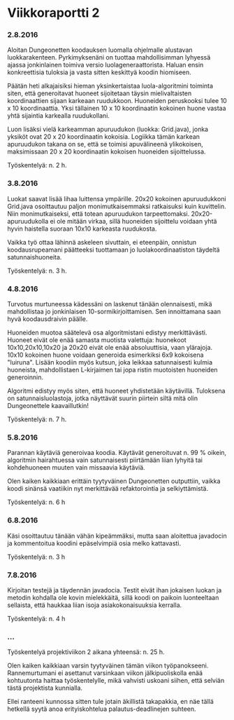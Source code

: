 Viikkoraportti 2
================

### 2.8.2016
Aloitan Dungeonetten koodauksen luomalla ohjelmalle alustavan luokkarakenteen. Pyrkimyksenäni on tuottaa mahdollisimman lyhyessä ajassa jonkinlainen toimiva versio luolageneraattorista. Haluan ensin konkreettisia tuloksia ja vasta sitten keskittyä koodin hiomiseen.

Päätän heti alkajaisiksi hieman yksinkertaistaa luola-algoritmini toiminta siten, että generoitavat huoneet sijoitetaan täysin mielivaltaisten koordinaattien sijaan karkeaan ruudukkoon. Huoneiden peruskooksi tulee 10 x 10 koordinaattia. Yksi tällainen 10 x 10 koordinaatin kokoinen huone vastaa yhtä sijaintia karkealla ruudukollani.

Luon lisäksi vielä karkeamman apuruudukon (luokka: Grid.java), jonka yksiköt ovat 20 x 20 koordinaatin kokoisia. Logiikka tämän karkean apuruudukon takana on se, että se toimisi apuvälineenä ylikokoisen, maksimissaan 20 x 20 koordinaatin kokoisen huoneiden sijoittelussa.

Työskentelyä: n. 2 h.

### 3.8.2016
Luokat saavat lisää lihaa luittensa ympärille. 20x20 kokoinen apuruudukkoni Grid.java osoittautuu paljon monimutkaisemmaksi ratkaisuksi kuin kuvittelin. Niin monimutkaiseksi, että totean apuruudukon tarpeettomaksi. 20x20-apuruudukolla ei ole mitään virkaa, sillä huoneiden sijoittelu voidaan yhtä hyvin haistella suoraan 10x10 karkeasta ruudukosta.

Vaikka työ ottaa lähinnä askeleen sivuttain, ei eteenpäin, onnistun koodausrupeamani päätteeksi tuottamaan jo luolakoordinaatiston täydeltä satunnaishuoneita.

Työskentelyä: n. 3 h.

### 4.8.2016
Turvotus murtuneessa kädessäni on laskenut tänään olennaisesti, mikä mahdollistaa jo jonkinlaisen 10-sormikirjoittamisen. Sen innoittamana saan hyvä koodausdraivin päälle.

Huoneiden muotoa säätelevä osa algoritmistani edistyy merkittävästi. Huoneet eivät ole enää samasta muotista valettuja: huonekoot 10x10,20x10,10x20 ja 20x20 eivät ole enää absoluuttisia, vaan ylärajoja. 10x10 kokoinen huone voidaan generoida esimerkiksi 6x9 kokoisena "luiruna". Lisään koodiin myös kutsun, joka leikkaa satunnaisesti kulmia huoneista, mahdollistaen L-kirjaimen tai jopa ristin muotoisten huoneiden generoinnin.

Algoritmi edistyy myös siten, että huoneet yhdistetään käytävillä. Tuloksena on satunnaisluolastoja, jotka näyttävät suurin piirtein siltä mitä olin Dungeonettele kaavaillutkin!

Työskentelyä: n. 7 h.

### 5.8.2016
Parannan käytäviä generoivaa koodia. Käytävät generoituvat n. 99 % oikein, algoritmin hairahtuessa vain satunnaisesti piirtämään liian lyhyitä tai kohdehuoneen muuten vain missaavia käytäviä.

Olen kaiken kaikkiaan erittäin tyytyväinen Dungeonetten outputtiin, vaikka koodi sinänsä vaatiikin nyt merkittävää refaktorointia ja selkiyttämistä.

Työskentelyä: n. 6 h

### 6.8.2016
Käsi osoittautuu tänään vähän kipeämmäksi, mutta saan aloitettua javadocin ja kommentoitua koodini epäselvimpiä osia melko kattavasti.

Työskentelyä: n. 3 h

### 7.8.2016
Kirjoitan testejä ja täydennän javadocia. Testit eivät ihan jokaisen luokan ja metodin kohdalla ole kovin mielekkäitä, sillä koodi on paikoin luonteeltaan sellaista, että haukkaa liian isoja asiakokonaisuuksia kerralla.

Työskentelyä: n. 4 h

### ...
Työskentelyä projektiviikon 2 aikana yhteensä: n. 25 h.

Olen kaiken kaikkiaan varsin tyytyväinen tämän viikon työpanokseeni. Rannemurtumani ei asettanut varsinkaan viikon jälkipuoliskolla enää kohtuutonta haittaa työskentelylle, mikä vahvisti uskoani siihen, että selviän tästä projektista kunnialla. 

Ellei ranteeni kunnossa sitten tule jotain äkillistä takapakkia, en näe tällä hetkellä syytä anoa erityiskohtelua palautus-deadlinejen suhteen.
